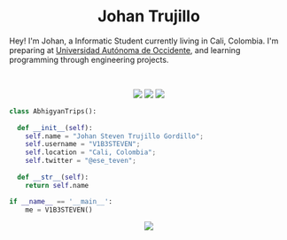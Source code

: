 <h1 align="center">
  <b>Johan Trujillo</b>
</h1>

Hey! I'm Johan, a Informatic Student currently living in Cali, Colombia. I'm preparing at 
<a href="https://www.uao.edu.co">Universidad Autónoma de Occidente</a>, 
and learning programming through engineering projects.

<br>

<p>
<div align="center">
  <img src="https://img.shields.io/badge/-HTML-c58545?style=for-the-badge&logo=html5&logoColor=c58545&labelColor=282828">
  <img src="https://img.shields.io/badge/-CSS-d1a01f?style=for-the-badge&logo=css3&logoColor=d1a01f&labelColor=282828">
  <img src="https://img.shields.io/badge/-Python-98b982?style=for-the-badge&logo=python&logoColor=98b982&labelColor=282828">
</div>
</p>

```python
class AbhigyanTrips():
    
  def __init__(self):
    self.name = "Johan Steven Trujillo Gordillo";
    self.username = "V1B3STEVEN";
    self.location = "Cali, Colombia";
    self.twitter = "@ese_teven";
  
  def __str__(self):
    return self.name

if __name__ == '__main__':
    me = V1B3STEVEN()
```

<div align="center">
  <a href="https://open.spotify.com/user/315v7nsuypivrvxxpzhmqhofo2dm?si=994f925926f34e49">
    <img src="https://encrypted-tbn0.gstatic.com/images?q=tbn:ANd9GcSdn2D2wgSTGJ_K96X06vLpJyRXxEQgC7sFPQ&s">
  </a>
</div>
